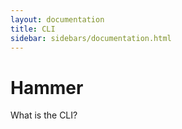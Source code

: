 ```yaml
---
layout: documentation
title: CLI
sidebar: sidebars/documentation.html
---
```


# Hammer

What is the CLI?
